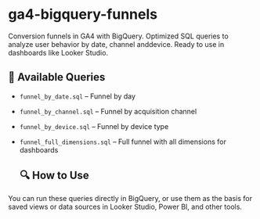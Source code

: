 # ga4-bigquery-funnels
Conversion funnels in GA4 with BigQuery. Optimized SQL queries to analyze user behavior by date, channel anddevice. Ready to use in dashboards like Looker Studio.

## 📁 Available Queries
- `funnel_by_date.sql` – Funnel by day
- `funnel_by_channel.sql` – Funnel by acquisition channel
- `funnel_by_device.sql` – Funnel by device type
- `funnel_full_dimensions.sql` – Full funnel with all dimensions for dashboards

  ## 🔍 How to Use
You can run these queries directly in BigQuery, or use them as the basis for saved views or data sources in Looker Studio, Power BI, and other tools.
